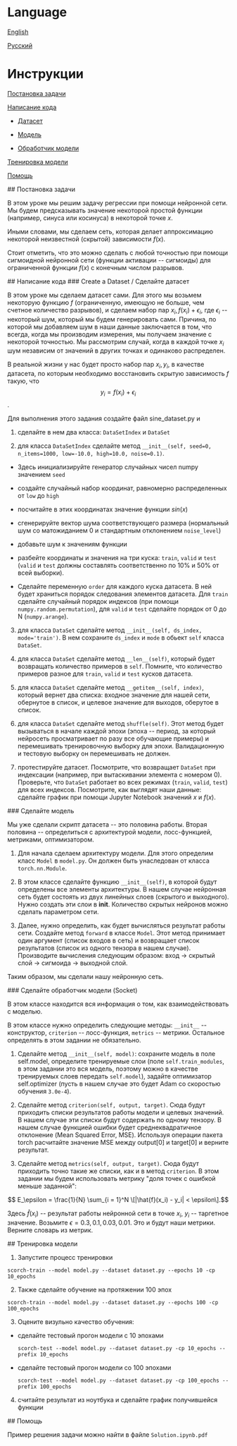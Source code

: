 # Language

[English](#english)

[Русский](#russian)

<a name="english"/>

<a name="russian"/>

# Инструкции

[Постановка задачи](#rus_statement)

[Написание кода](#rus_solution)

  * [Датасет](#rus_dataset)
  
  * [Модель](#rus_model)
  
  * [Обработчик модели](#rus_socket)

[Тренировка модели](#rus_training)

[Помощь](#rus_help)

<a name="rus_statement"/>
## Постановка задачи

В этом уроке мы решим задачу регрессии при помощи нейронной сети. Мы будем
предсказывать значение некоторой простой функции (например, синуса или косинуса)
в некоторой точке $x$.

Иными словами, мы сделаем сеть, которая делает аппроксимацию некоторой
неизвестной (скрытой) зависимости $f(x)$.

Стоит отметить, что это можно сделать с любой точностью при помощи сигмоидной
нейронной сети (функции активации -- сигмоиды) для ограниченной функции $f(x)$ с конечным числом разрывов.

<a name="rus_solution"/>
## Написание кода

<a name="rus_dataset"/>
### Create a Dataset / Сделайте датасет

В этом уроке мы сделаем датасет сами. Для этого мы возьмем некоторую функцию $f$
(ограниченную, имеющую не больше, чем счетное количество разрывов), и сделаем
набор пар $x_i, f(x_i) + \epsilon_i$, где $\epsilon_i$ -- некоторый шум, который
мы будем генерировать сами. Причина, по которой мы добавляем шум в наши данные
заключается в том, что всегда, когда мы производим измерения, мы получаем
значение с некоторой точностью. Мы рассмотрим случай, когда в каждой точке $x_i$ шум независим от значений в других точках и одинаково распределен.

В реальной жизни у нас будет просто набор пар $x_i, y_i$, в качестве датасета,
по которым необходимо восстановить скрытую зависимость $f$ такую, что
$$y_i = f(x_i) + \epsilon_i$$.

Для выполнения этого задания создайте файл sine_dataset.py и
1) сделайте в нем два класса: ```DataSetIndex``` и ```DataSet```

2) для класса ```DataSetIndex``` сделайте
метод
```__init__(self, seed=0, n_items=1000, low=-10.0, high=10.0, noise=0.1)```.

* Здесь инициализируйте генератор случайных чисел numpy значением ```seed```

* создайте случайный набор координат, равномерно распределенных от ```low``` до
```high```

* посчитайте в этих координатах значение функции $sin(x)$

* сгенерируйте
вектор шума соответствующего размера (нормальный шум со матожиданием 0 и
стандартным отклонением ```noise_level```)

* добавьте шум к значениям функции

* разбейте координаты и значения на три куска: ```train```, ```valid``` и ```test``` (```valid``` и ```test```
должны составлять соответственно по 10% и 50% от всей выборки).

* Сделайте переменную ```order``` для каждого куска датасета. В ней будет храниться порядок следования элементов датасета. Для ```train``` сделайте
случайный порядок индексов (при помощи ```numpy.random.permutation```), для ```valid``` и ```test``` сделайте порядок от 0 до N (```numpy.arange```).

3) для класса ```DataSet``` сделайте метод
```__init__(self, ds_index, mode='train')```. В нем сохраните ```ds_index``` и ```mode```
в обьект ```self``` класса ```DataSet```.

4) для класса ```DataSet``` сделайте метод ```__len__(self)```, который будет
возвращать количество примеров в ```self```. Помните, что количество примеров
разное для ```train```, ```valid``` и ```test``` кусков датасета.

5) для класса ```DataSet``` сделайте метод ```__getitem__(self, index)```,
который вернет два списка: входное значение для нашей сети, обернутое в список, и целевое значение для выходов, оберутое в список.

6) для класса ```DataSet``` сделайте метод
```shuffle(self)```. Этот метод будет вызываться в начале каждой эпохи (эпоха -- период, за который нейросеть просматривает по разу все обучающие примеры) и
перемешивать тренировочную выборку для эпохи. Валидационную и тестовую выборку он перемешивать не должен.

7) протестируйте датасет. Посмотрите, что возвращает ```DataSet``` при индексации
(например, при вытаскивании элемента с номером 0). Проверьте, что ```DataSet```
работает во всех режимах (```train```, ```valid```, ```test```) для всех
индексов. Посмотрите, как выглядят наши данные: сделайте график при помощи
Jupyter Notebook значений $x$ и $f(x)$.

<a name="rus_model"/>
### Сделайте модель

Мы уже сделали скрипт датасета -- это половина работы. Вторая половина --
определиться с архитектурой модели, лосс-функцией, метриками, оптимизатором.

1) Для начала сделаем архитектуру модели. Для этого определим класс ```Model``` в
```model.py```. Он должен быть унаследован от класса ```torch.nn.Module```.

2) В этом классе сделайте функцию ```__init__(self)```, в которой будут определены все
элементы архитектуры. В нашем случае нейронная сеть будет состоять из двух
линейных слоев (скрытого и выходного). Нужно создать эти слои в __init__.
Количество скрытых нейронов можно сделать параметром сети.

3) Далее, нужно определить, как будет вычисляться результат работы сети.
Создайте метод ```forward``` в классе ```Model```. Этот метод принимает один аргумент
(список входов в сеть) и возвращает список результатов (список из одного тензора в нашем случае).
Производите вычисления следующим образом:
вход -> скрытый слой -> сигмоида -> выходной слой.

Таким образом, мы сделали нашу нейронную сеть.

<a name="rus_socket"/>
### Сделайте обработчик модели (Socket)

В этом классе находится вся информация о том, как взаимодействовать с моделью.

В этом классе нужно определить следующие методы: ```__init__``` -- конструктор,
```criterion``` -- лосс-функция, ```metrics``` -- метрики. Остальное определять
в этом задании не обязательно.

1) Сделайте метод ```__init__(self, model)```: сохраните модель в поле self.model,
определите тренируемые слои (поле ```self.train_modules```, в этом задании это вся
модель, поэтому можно в качестве тренируемых слоев передать ```self.model```),
задайте оптимизатор self.optimizer (пусть в нашем случае это будет Adam со
скоростью обучения ```3.0e-4```).

2) Сделайте метод ```criterion(self, output, target)```. Сюда будут приходить
списки результатов работы модели и целевых значений. В нашем случае эти списки
будут содержать по одному тензору. В нашем случае функцией ошибки будет
среднеквадратичное отклонение (Mean Squared Error, MSE). Используя операции
пакета torch расчитайте значение MSE между output[0] и target[0] и верните
результат.

3) Сделайте метод ```metrics(self, output, target)```. Сюда будут приходить точно
такие же списки, как и в метод ```criterion```. В этом задании мы будем
использовать метрику "доля точек с ошибкой меньше заданной":

$$ E_\epsilon = \frac{1}{N} \sum_{i = 1}^N \[|\hat{f}(x_i) - y_i| < \epsilon\].$$

Здесь $\hat{f}(x_i)$ -- результат работы нейронной сети в точке $x_i$, $y_i$ --
таргетное значение. Возьмите $\epsilon = 0.3, 0.1, 0.03, 0.01$. Это и будут
наши метрики. Верните словарь из метрик.

<a name="rus_training"/>
## Тренировка модели

1) Запустите процесс тренировки
```
scorch-train --model model.py --dataset dataset.py --epochs 10 -cp 10_epochs
```

2) Также сделайте обучение на протяжении 100 эпох
```
scorch-train --model model.py --dataset dataset.py --epochs 100 -cp 100_epochs
```

3) Оцените визульно качество обучения:

* сделайте тестовый прогон модели с 10 эпохами
  ```
  scorch-test --model model.py --dataset dataset.py -cp 10_epochs --prefix 10_epochs
  ```

* cделайте тестовый прогон модели со 100 эпохами
  ```
  scorch-test --model model.py --dataset dataset.py -cp 100_epochs --prefix 100_epochs
  ```

4) считайте результат из ноутбука и сделайте график получившейся функции

<a name="rus_help"/>
## Помощь

Пример решения задачи можно найти в файле ```Solution.ipynb.pdf```

